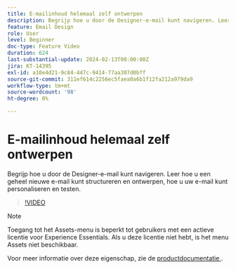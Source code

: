 ```yaml
---
title: E-mailinhoud helemaal zelf ontwerpen
description: Begrijp hoe u door de Designer-e-mail kunt navigeren. Leer hoe u een geheel nieuwe e-mail kunt structureren en ontwerpen, hoe u uw e-mail kunt personaliseren en testen.
feature: Email Design
role: User
level: Beginner
doc-type: Feature Video
duration: 624
last-substantial-update: 2024-02-13T00:00:00Z
jira: KT-14395
exl-id: a10e4d21-9c84-447c-9414-77aa307d0bff
source-git-commit: 311ef614c2256ec5faea0a6b1f12fa212a979da9
workflow-type: tm+mt
source-wordcount: '98'
ht-degree: 0%

---
```


# E-mailinhoud helemaal zelf ontwerpen

Begrijp hoe u door de Designer-e-mail kunt navigeren. Leer hoe u een geheel nieuwe e-mail kunt structureren en ontwerpen, hoe u uw e-mail kunt personaliseren en testen.

>[!VIDEO](https://video.tv.adobe.com/v/3425867/?learn=on)

>[!NOTE]
>
>Toegang tot het Assets-menu is beperkt tot gebruikers met een actieve licentie voor Experience Essentials. Als u deze licentie niet hebt, is het menu Assets niet beschikbaar.

Voor meer informatie over deze eigenschap, zie de [ productdocumentatie ](https://experienceleague.adobe.com/docs/campaign-web/v8/msg/email/create-email.html?lang=en).

